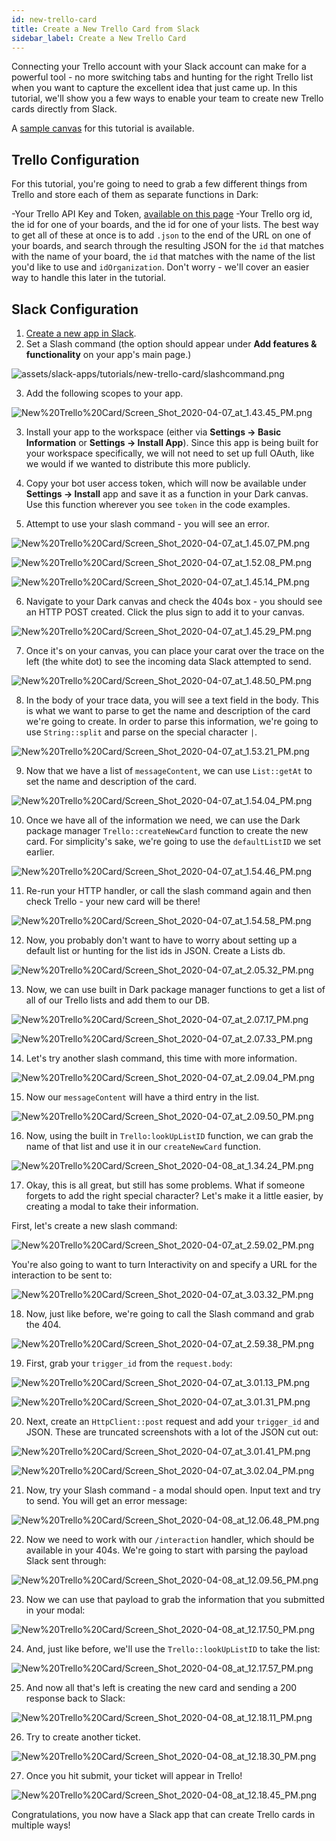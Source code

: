 ```yaml
---
id: new-trello-card
title: Create a New Trello Card from Slack
sidebar_label: Create a New Trello Card
---
```


Connecting your Trello account with your Slack account can make for a powerful tool - no more switching tabs and hunting for the right Trello list when you want to capture the excellent idea that just came up. In this tutorial, we'll show you a few ways to enable your team to create new Trello cards directly from Slack.

A [sample canvas](https://darklang.com/a/sample-createnewtrellocard) for this tutorial is available.

## Trello Configuration

For this tutorial, you're going to need to grab a few different things from Trello and store each of them as separate functions in Dark:

-Your Trello API Key and Token, [available on this page](https://trello.com/app-key/)
-Your Trello org id, the id for one of your boards, and the id for one of your lists. The best way to get all of these at once is to add `.json` to the end of the URL on one of your boards, and search through the resulting JSON for the `id` that matches with the name of your board, the `id` that matches with the name of the list you'd like to use and `idOrganization`. Don't worry - we'll cover an easier way to handle this later in the tutorial.

## Slack Configuration

1. [Create a new app in Slack](https://api.slack.com/apps).
2. Set a Slash command (the option should appear under **Add features & functionality** on your app's main page.)

![assets/slack-apps/tutorials/new-trello-card/slashcommand.png](assets/slack-apps/tutorials/new-trello-card/slashcommand.png)

3. Add the following scopes to your app.

![New%20Trello%20Card/Screen_Shot_2020-04-07_at_1.43.45_PM.png](New%20Trello%20Card/Screen_Shot_2020-04-07_at_1.43.45_PM.png)

3. Install your app to the workspace (either via **Settings -> Basic Information** or **Settings -> Install App**). Since this app is being built for your workspace specifically, we will not need to set up full OAuth, like we would if we wanted to distribute this more publicly.

4. Copy your bot user access token, which will now be available under **Settings -> Install** app and save it as a function in your Dark canvas. Use this function wherever you see `token` in the code examples.

5. Attempt to use your slash command - you will see an error.

![New%20Trello%20Card/Screen_Shot_2020-04-07_at_1.45.07_PM.png](New%20Trello%20Card/Screen_Shot_2020-04-07_at_1.45.07_PM.png)

![New%20Trello%20Card/Screen_Shot_2020-04-07_at_1.52.08_PM.png](New%20Trello%20Card/Screen_Shot_2020-04-07_at_1.52.08_PM.png)

![New%20Trello%20Card/Screen_Shot_2020-04-07_at_1.45.14_PM.png](New%20Trello%20Card/Screen_Shot_2020-04-07_at_1.45.14_PM.png)

6. Navigate to your Dark canvas and check the 404s box - you should see an HTTP POST created. Click the plus sign to add it to your canvas.

![New%20Trello%20Card/Screen_Shot_2020-04-07_at_1.45.29_PM.png](New%20Trello%20Card/Screen_Shot_2020-04-07_at_1.45.29_PM.png)

7. Once it's on your canvas, you can place your carat over the trace on the left (the white dot) to see the incoming data Slack attempted to send.

![New%20Trello%20Card/Screen_Shot_2020-04-07_at_1.48.50_PM.png](New%20Trello%20Card/Screen_Shot_2020-04-07_at_1.48.50_PM.png)

8. In the body of your trace data, you will see a text field in the body. This is what we want to parse to get the name and description of the card we're going to create. In order to parse this information, we're going to use `String::split` and parse on the special character `|`.

![New%20Trello%20Card/Screen_Shot_2020-04-07_at_1.53.21_PM.png](New%20Trello%20Card/Screen_Shot_2020-04-07_at_1.53.21_PM.png)

9. Now that we have a list of `messageContent`, we can use `List::getAt` to set the name and description of the card.

![New%20Trello%20Card/Screen_Shot_2020-04-07_at_1.54.04_PM.png](New%20Trello%20Card/Screen_Shot_2020-04-07_at_1.54.04_PM.png)

10. Once we have all of the information we need, we can use the Dark package manager `Trello::createNewCard` function to create the new card. For simplicity's sake, we're going to use the `defaultListID` we set earlier.

![New%20Trello%20Card/Screen_Shot_2020-04-07_at_1.54.46_PM.png](New%20Trello%20Card/Screen_Shot_2020-04-07_at_1.54.46_PM.png)

11. Re-run your HTTP handler, or call the slash command again and then check Trello - your new card will be there!

![New%20Trello%20Card/Screen_Shot_2020-04-07_at_1.54.58_PM.png](New%20Trello%20Card/Screen_Shot_2020-04-07_at_1.54.58_PM.png)

12. Now, you probably don't want to have to worry about setting up a default list or hunting for the list ids in JSON. Create a Lists db.

![New%20Trello%20Card/Screen_Shot_2020-04-07_at_2.05.32_PM.png](New%20Trello%20Card/Screen_Shot_2020-04-07_at_2.05.32_PM.png)

13. Now, we can use built in Dark package manager functions to get a list of all of our Trello lists and add them to our DB.

![New%20Trello%20Card/Screen_Shot_2020-04-07_at_2.07.17_PM.png](New%20Trello%20Card/Screen_Shot_2020-04-07_at_2.07.17_PM.png)

![New%20Trello%20Card/Screen_Shot_2020-04-07_at_2.07.33_PM.png](New%20Trello%20Card/Screen_Shot_2020-04-07_at_2.07.33_PM.png)

14. Let's try another slash command, this time with more information.

![New%20Trello%20Card/Screen_Shot_2020-04-07_at_2.09.04_PM.png](New%20Trello%20Card/Screen_Shot_2020-04-07_at_2.09.04_PM.png)

15. Now our `messageContent` will have a third entry in the list.

![New%20Trello%20Card/Screen_Shot_2020-04-07_at_2.09.50_PM.png](New%20Trello%20Card/Screen_Shot_2020-04-07_at_2.09.50_PM.png)

16. Now, using the built in `Trello:lookUpListID` function, we can grab the name of that list and use it in our `createNewCard` function.

![New%20Trello%20Card/Screen_Shot_2020-04-08_at_1.34.24_PM.png](New%20Trello%20Card/Screen_Shot_2020-04-08_at_1.34.24_PM.png)

17. Okay, this is all great, but still has some problems. What if someone forgets to add the right special character? Let's make it a little easier, by creating a modal to take their information.

First, let's create a new slash command:

![New%20Trello%20Card/Screen_Shot_2020-04-07_at_2.59.02_PM.png](New%20Trello%20Card/Screen_Shot_2020-04-07_at_2.59.02_PM.png)

You're also going to want to turn Interactivity on and specify a URL for the interaction to be sent to:

![New%20Trello%20Card/Screen_Shot_2020-04-07_at_3.03.32_PM.png](New%20Trello%20Card/Screen_Shot_2020-04-07_at_3.03.32_PM.png)

18. Now, just like before, we're going to call the Slash command and grab the 404.

![New%20Trello%20Card/Screen_Shot_2020-04-07_at_2.59.38_PM.png](New%20Trello%20Card/Screen_Shot_2020-04-07_at_2.59.38_PM.png)

19. First, grab your `trigger_id` from the `request.body`:

![New%20Trello%20Card/Screen_Shot_2020-04-07_at_3.01.13_PM.png](New%20Trello%20Card/Screen_Shot_2020-04-07_at_3.01.13_PM.png)

![New%20Trello%20Card/Screen_Shot_2020-04-07_at_3.01.31_PM.png](New%20Trello%20Card/Screen_Shot_2020-04-07_at_3.01.31_PM.png)

20. Next, create an `HttpClient::post` request and add your `trigger_id` and JSON. These are truncated screenshots with a lot of the JSON cut out:

![New%20Trello%20Card/Screen_Shot_2020-04-07_at_3.01.41_PM.png](New%20Trello%20Card/Screen_Shot_2020-04-07_at_3.01.41_PM.png)

![New%20Trello%20Card/Screen_Shot_2020-04-07_at_3.02.04_PM.png](New%20Trello%20Card/Screen_Shot_2020-04-07_at_3.02.04_PM.png)

21. Now, try your Slash command - a modal should open. Input text and try to send. You will get an error message:

![New%20Trello%20Card/Screen_Shot_2020-04-08_at_12.06.48_PM.png](New%20Trello%20Card/Screen_Shot_2020-04-08_at_12.06.48_PM.png)

22. Now we need to work with our `/interaction` handler, which should be available in your 404s. We're going to start with parsing the payload Slack sent through:

![New%20Trello%20Card/Screen_Shot_2020-04-08_at_12.09.56_PM.png](New%20Trello%20Card/Screen_Shot_2020-04-08_at_12.09.56_PM.png)

23. Now we can use that payload to grab the information that you submitted in your modal:

![New%20Trello%20Card/Screen_Shot_2020-04-08_at_12.17.50_PM.png](New%20Trello%20Card/Screen_Shot_2020-04-08_at_12.17.50_PM.png)

24. And, just like before, we'll use the `Trello::lookUpListID` to take the list:

![New%20Trello%20Card/Screen_Shot_2020-04-08_at_12.17.57_PM.png](New%20Trello%20Card/Screen_Shot_2020-04-08_at_12.17.57_PM.png)

25. And now all that's left is creating the new card and sending a 200 response back to Slack:

![New%20Trello%20Card/Screen_Shot_2020-04-08_at_12.18.11_PM.png](New%20Trello%20Card/Screen_Shot_2020-04-08_at_12.18.11_PM.png)

26. Try to create another ticket.

![New%20Trello%20Card/Screen_Shot_2020-04-08_at_12.18.30_PM.png](New%20Trello%20Card/Screen_Shot_2020-04-08_at_12.18.30_PM.png)

27. Once you hit submit, your ticket will appear in Trello!

![New%20Trello%20Card/Screen_Shot_2020-04-08_at_12.18.45_PM.png](New%20Trello%20Card/Screen_Shot_2020-04-08_at_12.18.45_PM.png)

Congratulations, you now have a Slack app that can create Trello cards in multiple ways!
